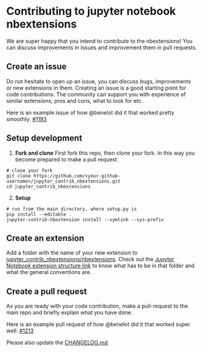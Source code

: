 # Contributing to jupyter notebook nbextensions

We are super happy that you intend to contribute to the nbextensions! You can discuss improvements in issues and improvement them in pull requests.

## Create an issue

Do not hesitate to open up an issue, you can discuss bugs, improvements or new extensions in them. Creating an issue is a good starting point for code contributions. The community can support you with experience of similar extensions, pros and cons, what to look for etc.

Here is an example issue of how @benelot did it that worked pretty smoothly: [#1193](https://github.com/ipython-contrib/jupyter_contrib_nbextensions/issues/1193)

## Setup development

1. __Fork and clone__
First fork this repo, then clone your fork. In this way you become prepared to make a pull request.

```shell
# clone your fork
git clone https://github.com/<your-github-username>/jupyter_contrib_nbextensions.git
cd jupyter_contrib_nbextensions
```
2. __Setup__
```shell
# run from the main directory, where setup.py is
pip install --editable .
jupyter-contrib-nbextension install --symlink --sys-prefix
```

## Create an extension

Add a folder with the name of your new extension to [jupyter_contrib_nbextensions/nbextensions](https://github.com/ipython-contrib/jupyter_contrib_nbextensions/tree/master/src/jupyter_contrib_nbextensions/nbextensions). Check out the [Jupyter Notebook extension structure link](http://jupyter-contrib-nbextensions.readthedocs.io/en/latest/internals.html) to know what has to be in that folder and what the general conventions are.

## Create a pull request

As you are ready with your code contribution, make a pull-request to the main repo and briefly explain what you have done.

Here is an example pull request of how @benelot did it that worked super well: [#1213](https://github.com/ipython-contrib/jupyter_contrib_nbextensions/pull/1213)

Please also update the [CHANGELOG.md](https://github.com/ipython-contrib/jupyter_contrib_nbextensions/blob/master/CHANGELOG.md).